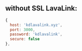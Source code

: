 ## without SSL LavaLink:

```javascript
{
  host: 'kdlavalink.xyz',
  port: 3000,
  password: 'kdlavalink',
  secure: false
},
```
